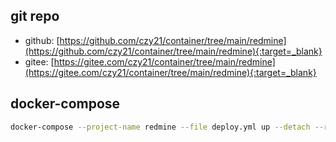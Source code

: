## git repo
  - github: [https://github.com/czy21/container/tree/main/redmine](https://github.com/czy21/container/tree/main/redmine){:target=_blank}
  - gitee: [https://gitee.com/czy21/container/tree/main/redmine](https://gitee.com/czy21/container/tree/main/redmine){:target=_blank}
## docker-compose
```bash
docker-compose --project-name redmine --file deploy.yml up --detach --remove-orphans
```